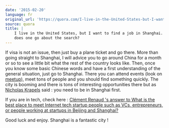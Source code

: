 ```yaml
---
date: '2015-02-20'
language: fr
original_url: 'https://quora.com/I-live-in-the-United-States-but-I-want-to-find-a-job-in-Shanghai-How-does-one-go-about-the-search/answer/Clément-Renaud'
source: quora
title: |
    I live in the United States, but I want to find a job in Shanghai. How
    does one go about the search?
---
```


If visa is not an issue, then just buy a plane ticket and go there. More
than going straight to Shanghai, I will advice you to go around China
for a month or so to see a little bit what the rest of the country looks
like. Then, once you know some basic Chinese words and have a first
understanding of the general situation, just go to Shanghai. There you
can attend events (look on [meetup](http://meetup.com)), meet tons of
people and you should find something quickly. The city is booming and
there is tons of interesting opportunities there but as [Nicholas
Krapels](http://quora.com/profile/Nicholas-Krapels) said : you need to
be in Shanghai first. 
 
If you are in tech, check here : [Clément Renaud 's answer to What is
the best place to meet Internet tech startup people such as VCs,
entrepreneurs, or people working at startups in Beijing and
Shanghai?](http://quora.com/What-is-the-best-place-to-meet-Internet-tech-startup-people-such-as-VCs-entrepreneurs-or-people-working-at-startups-in-Beijing-and-Shanghai/answer/Cl%C3%A9ment-Renaud) 
 
Good luck and enjoy. 
Shanghai is a fantastic city !

